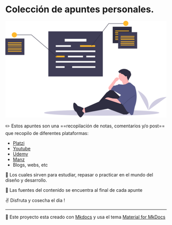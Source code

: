 # Colección de apuntes personales.

![](img/undraw_annotation_7das.svg)

:pencil2: Estos apuntes son una ==recopilación de notas, comentarios y/o post== que recopilo de diferentes plataformas:

* [Platzi](https://platzi.com/c/saucedo_info/)
* [Youtube](https://www.youtube.com)
* [Udemy](https://www.udemy.com)
* [Manz](https://manzdev.github.io/)
* Blogs, webs, etc 

:rocket: Los cuales sirven para estudiar, repasar o practicar en el mundo del diseño y desarrollo.

:blue_book: Las fuentes del contenido se encuentra al final de cada apunte


 :v: Disfruta y cosecha el dia !

---

:gem: Este proyecto esta creado con [Mkdocs](https://www.mkdocs.org/) y usa el tema [Material for MkDocs](https://squidfunk.github.io/mkdocs-material/)
